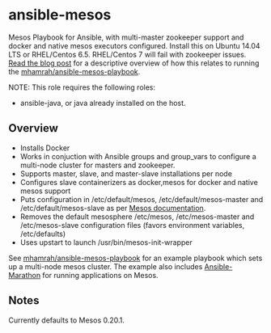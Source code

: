 ansible-mesos
=============

Mesos Playbook for Ansible, with multi-master zookeeper support and docker and native mesos executors configured.  Install this on Ubuntu 14.04 LTS or RHEL/Centos 6.5. RHEL/Centos 7 will fail with zookeeper issues. [Read the blog post](http://blog.michaelhamrah.com/2014/06/setting-up-a-multi-node-mesos-cluster-running-docker-haproxy-and-marathon-with-ansible/) for a descriptive overview of how this relates to running the [mhamrah/ansible-mesos-playbook](https://github.com/mhamrah/ansible-mesos-playbook).

NOTE: This role requires the following roles:

  - ansible-java, or java already installed on the host.

## Overview

- Installs Docker
- Works in conjuction with Ansible groups and group_vars to configure a multi-node cluster for masters and zookeeper.
- Supports master, slave, and master-slave installations per node
- Configures slave containerizers as docker,mesos for docker and native mesos support
- Puts configuration in /etc/default/mesos, /etc/default/mesos-master and /etc/default/mesos-slave as per [Mesos documentation](http://mesos.apache.org/documentation/latest/configuration/).
- Removes the default mesosphere /etc/mesos, /etc/mesos-master and /etc/mesos-slave configuration files (favors environment variables, /etc/defaults)
- Uses upstart to launch /usr/bin/mesos-init-wrapper

See [mhamrah/ansible-mesos-playbook](https://github.com/mhamrah/ansible-mesos-playbook) for an example playbook which sets up a multi-node mesos cluster. The example also includes [Ansible-Marathon](https://github.com/mhamrah/ansible-marathon) for running applications on Mesos.

## Notes

Currently defaults to Mesos 0.20.1.
